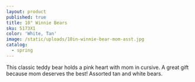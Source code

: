 ```yaml
---
layout: product
published: true
title: 10" Winnie Bears
sku: 5173X1
color: 'White, Tan'
image: /static/uploads/10in-winnie-bear-mom-asst.jpg
catalog:
  - spring
---
```

This classic teddy bear holds a pink heart with mom in cursive. A great gift because mom deserves the best! Assorted tan and white bears.
